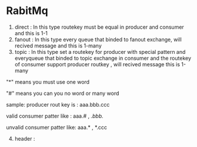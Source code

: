 # RabitMq

1. direct : In this type routekey must be equal in producer and consumer and this is 1-1
2. fanout : In this type every queue that binded to fanout exchange, will recived message and this is  1-many
3. topic : In this type set a routekey for producer with special pattern and everyqueue that binded to topic exchange in consumer and the routekey of consumer support producer routkey  , will recived message  this is 1-many

"*" means you must use one word

"#" means you can you no word or many word


sample: producer rout key is : aaa.bbb.ccc

valid consumer patter like  :  aaa.# , *.bbb.*

unvalid consumer patter like: aaa.*  ,  *.ccc




4. header :
